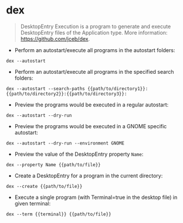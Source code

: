 # dex

> DesktopEntry Execution is a program to generate and execute DesktopEntry files of the Application type.
> More information: <https://github.com/jceb/dex>.

- Perform an autostart/execute all programs in the autostart folders:

`dex --autostart`

- Perform an autostart/execute all programs in the specified search folders:

`dex --autostart --search-paths {{path/to/directory1}}:{{path/to/directory2}}:{{path/to/directory3}}:`

- Preview the programs would be executed in a regular autostart:

`dex --autostart --dry-run`

- Preview the programs would be executed in a GNOME specific autostart:

`dex --autostart --dry-run --environment GNOME`

- Preview the value of the DesktopEntry property `Name`:

`dex --property Name {{path/to/file}}`

- Create a DesktopEntry for a program in the current directory:

`dex --create {{path/to/file}}`

- Execute a single program (with Terminal=true in the desktop file) in given terminal:

`dex --term {{terminal}} {{path/to/file}}`
